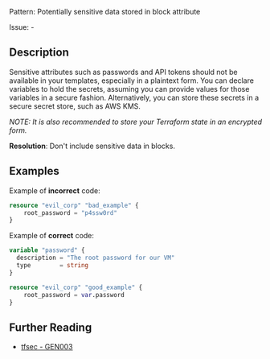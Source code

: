 Pattern: Potentially sensitive data stored in block attribute

Issue: -

## Description

Sensitive attributes such as passwords and API tokens should not be available in your templates, especially in a plaintext form. You can declare variables to hold the secrets, assuming you can provide values for those variables in a secure fashion. Alternatively, you can store these secrets in a secure secret store, such as AWS KMS.

*NOTE: It is also recommended to store your Terraform state in an encrypted form.*

**Resolution**: Don't include sensitive data in blocks.

## Examples

Example of **incorrect** code:

```terraform
resource "evil_corp" "bad_example" {
	root_password = "p4ssw0rd"
}
```

Example of **correct** code:

```terraform
variable "password" {
  description = "The root password for our VM"
  type        = string
}

resource "evil_corp" "good_example" {
	root_password = var.password
}
```

## Further Reading

* [tfsec - GEN003](https://tfsec.dev/docs/aws/GEN003/)